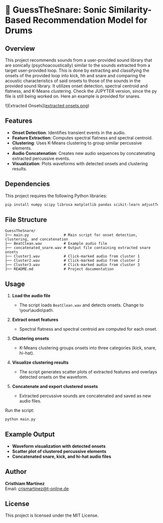 # 🥁 GuessTheSnare: Sonic Similarity-Based Recommendation Model for Drums

## Overview
This project recommends sounds from a user-provided sound library that are sonically (psychoacoustically) similar to the sounds extracted from a target user-provided loop. This is done by extracting and classifying the onsets of the provided loop into kick, hh and snare and comparing the acoustic characteristics of said onsets to those of the sounds in the provided sound library. It utilizes onset detection, spectral centroid and flatness, and K-Means clustering. Check the JUPYTER version, since the py file is still being worked on. Here an example is provided for snares.

![Extracted Onsets]([extracted onsets.png](https://github.com/crismartinezco/GuessTheSnare/blob/main/Clustering.png))


## Features
- **Onset Detection**: Identifies transient events in the audio.
- **Feature Extraction**: Computes spectral flatness and spectral centroid.
- **Clustering**: Uses K-Means clustering to group similar percussive elements.
- **Audio Concatenation**: Creates new audio sequences by concatenating extracted percussive events.
- **Visualization**: Plots waveforms with detected onsets and clustering results.

## Dependencies
This project requires the following Python libraries:
```bash
pip install numpy scipy librosa matplotlib pandas scikit-learn adjustText soundfile
```

## File Structure
```
GuessTheSnare/
├── main.py                # Main script for onset detection, clustering, and concatenation
├── BeatClean.wav          # Example audio file
├── concatenated_snare.wav # Output file containing extracted snare onsets
├── Cluster1.wav           # Click-marked audio from cluster 1
├── Cluster2.wav           # Click-marked audio from cluster 2
├── Cluster3.wav           # Click-marked audio from cluster 3
├── README.md              # Project documentation
```

## Usage
1. **Load the audio file**
   - The script loads `BeatClean.wav` and detects onsets. Change to \your\audio\path.

2. **Extract onset features**
   - Spectral flatness and spectral centroid are computed for each onset.

3. **Clustering onsets**
   - K-Means clustering groups onsets into three categories (kick, snare, hi-hat).

4. **Visualize clustering results**
   - The script generates scatter plots of extracted features and overlays detected onsets on the waveform.

5. **Concatenate and export clustered onsets**
   - Extracted percussive sounds are concatenated and saved as new audio files.

Run the script:
```bash
python main.py
```

## Example Output
- **Waveform visualization with detected onsets**
- **Scatter plot of clustered percussive elements**
- **Concatenated snare, kick, and hi-hat audio files**

## Author
**Cristhiam Martínez**  
Email: [crismartinez@t-online.de](mailto:crismartinez@t-online.de)

## License
This project is licensed under the MIT License.

